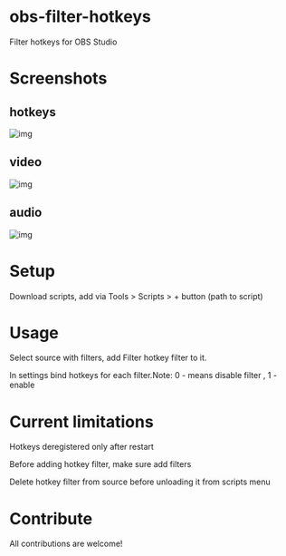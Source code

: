 # obs-filter-hotkeys
Filter hotkeys for OBS Studio 
# Screenshots
## hotkeys 
![img](https://i.imgur.com/rZAafCb.png)
## video 
![img](https://i.imgur.com/P2AnTXf.gif)
## audio
![img](https://i.imgur.com/pp7fXsK.gif)

# Setup
Download scripts, add via Tools > Scripts > + button (path to script)

# Usage
Select source with filters, add Filter hotkey filter to it.

In settings bind hotkeys for each filter.Note: 0 - means disable filter , 1 - enable

# Current limitations
Hotkeys deregistered only after restart

Before adding hotkey filter, make sure add filters

Delete hotkey filter from source before unloading it from scripts menu

# Contribute
All contributions are welcome!
